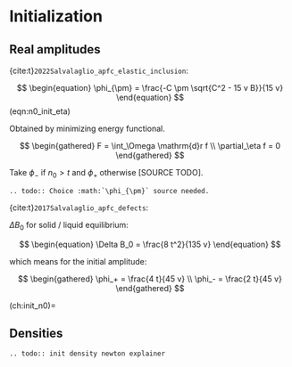 # Initialization

## Real amplitudes

{cite:t}`2022Salvalaglio_apfc_elastic_inclusion`:

$$
\begin{equation}
    \phi_{\pm} = \frac{-C \pm \sqrt{C^2 - 15 v B}}{15 v}
\end{equation}
$$ (eqn:n0_init_eta)

Obtained by minimizing energy functional.

$$
\begin{gathered}
F = \int_\Omega \mathrm{d}r f \\
\partial_\eta f = 0
\end{gathered}
$$

Take $\phi_-$ if $n_0 > t$ and $\phi_+$ otherwise [SOURCE TODO].

```{eval-rst}
.. todo:: Choice :math:`\phi_{\pm}` source needed.
```

{cite:t}`2017Salvalaglio_apfc_defects`:

$\Delta B_0$ for solid / liquid equilibrium:

$$
\begin{equation}
\Delta B_0 = \frac{8 t^2}{135 v}
\end{equation}
$$

which means for the initial amplitude:

$$
\begin{gathered}
\phi_+ = \frac{4 t}{45 v} \\
\phi_- = \frac{2 t}{45 v}
\end{gathered}
$$

(ch:init_n0)=
## Densities

```{eval-rst}
.. todo:: init density newton explainer
```
